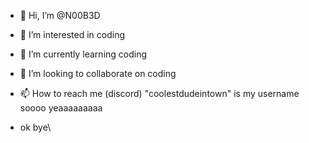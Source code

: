 - 👋 Hi, I’m @N00B3D
- 👀 I’m interested in coding
- 🌱 I’m currently learning coding
- 💞️ I’m looking to collaborate on coding
- 📫 How to reach me (discord) "coolestdudeintown" is my username soooo yeaaaaaaaaa

- ok bye\

